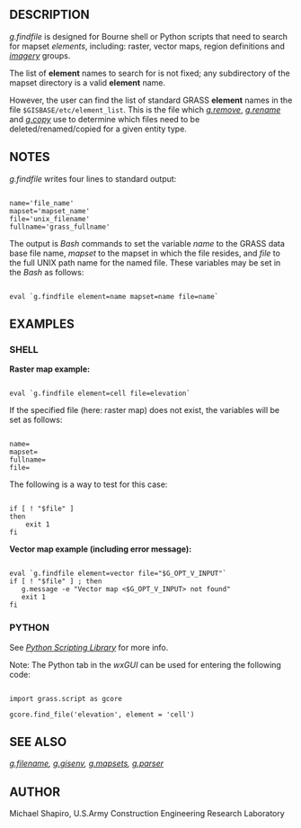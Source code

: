 
## DESCRIPTION

*g.findfile* is designed for Bourne shell or Python scripts
that need to search for mapset *elements*, including: raster,
vector maps, region definitions
and *[imagery](i.group.html)* groups.

The list of **element** names to search for is not fixed; any
subdirectory of the mapset directory is a valid **element** name.

However, the user can find the list of standard GRASS **element**
names in the file `$GISBASE/etc/element_list`. This is the file
which *[g.remove](g.remove.html)*, *[g.rename](g.rename.html)*
and *[g.copy](g.copy.html)* use to determine which files
need to be deleted/renamed/copied for a given entity type.

## NOTES

*g.findfile* writes four lines to standard output:

```

name='file_name'
mapset='mapset_name'
file='unix_filename'
fullname='grass_fullname'

```

The output is *Bash* commands to set the variable
*name* to the GRASS data base file name,
*mapset* to the mapset in which the file resides,
and *file* to the full UNIX path name for the named
file. These variables may be set in the *Bash*
as follows:

```

eval `g.findfile element=name mapset=name file=name`

```

## EXAMPLES

### SHELL

**Raster map example:**

```

eval `g.findfile element=cell file=elevation`

```

If the specified file (here: raster map) does not exist, the variables
will be set as follows:

```

name=
mapset=
fullname=
file=

```

The following is a way to test for this case:

```

if [ ! "$file" ]
then
	exit 1
fi

```

**Vector map example (including error message):**

```

eval `g.findfile element=vector file="$G_OPT_V_INPUT"`
if [ ! "$file" ] ; then
   g.message -e "Vector map <$G_OPT_V_INPUT> not found"
   exit 1
fi

```

### PYTHON

See *[Python
Scripting Library](https://grass.osgeo.org/grass-devel/manuals/libpython/)* for more info.

Note: The Python tab in the *wxGUI* can be used for entering the
following code:

```

import grass.script as gcore

gcore.find_file('elevation', element = 'cell')

```

## SEE ALSO

*[g.filename](g.filename.html),
[g.gisenv](g.gisenv.html),
[g.mapsets](g.mapsets.html),
[g.parser](g.parser.html)*

## AUTHOR

Michael Shapiro,
U.S.Army Construction Engineering Research Laboratory
